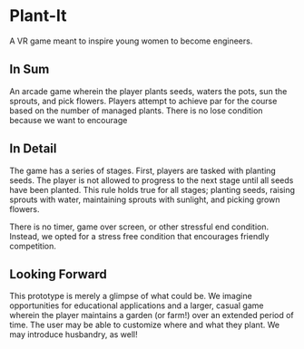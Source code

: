 # Plant-It
A VR game meant to inspire young women to become engineers.

## In Sum
An arcade game wherein the player plants seeds, waters the pots, sun the sprouts, and pick flowers. Players attempt to
achieve par for the course based on the number of managed plants. There is no lose condition because we want to encourage 

## In Detail

The game has a series of stages. First, players are tasked with planting seeds. The player is not allowed to progress to the
next stage until all seeds have been planted. This rule holds true for all stages; planting seeds, raising sprouts with water, 
maintaining sprouts with sunlight, and picking grown flowers.

There is no timer, game over screen, or other stressful end condition. Instead, we opted for a stress free condition that
encourages friendly competition.

## Looking Forward

This prototype is merely a glimpse of what could be. We imagine opportunities for educational applications and a larger, 
casual game wherein the player maintains a garden (or farm!) over an extended period of time. The user may be able to
customize where and what they plant. We may introduce husbandry, as well!
